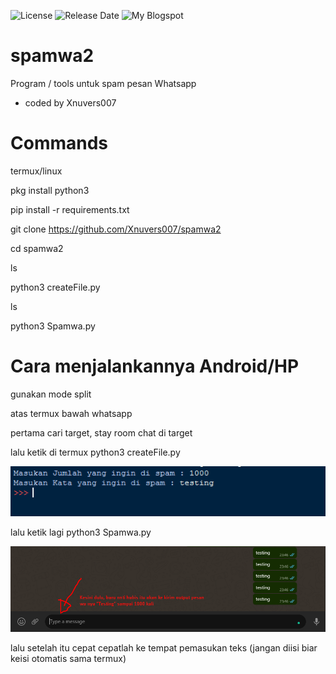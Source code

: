 ![License](https://img.shields.io/github/license/Xnuvers007/spamwa2?color=blue)
![Release Date](https://img.shields.io/github/release-date/xnuvers007/spamwa2)
![My Blogspot](https://img.shields.io/website?down_color=black&down_message=offline&up_color=blue&up_message=online&url=https%3A%2F%2Fmykingbee.blogspot.com)

# spamwa2
Program / tools untuk spam pesan Whatsapp
- coded by Xnuvers007

# Commands

termux/linux

pkg install python3

pip install -r requirements.txt

git clone https://github.com/Xnuvers007/spamwa2

cd spamwa2

ls

python3 createFile.py

ls

python3 Spamwa.py

# Cara menjalankannya Android/HP

gunakan mode split

atas termux bawah whatsapp

pertama cari target, stay room chat di target

lalu ketik di termux python3 createFile.py

![createFile.py](https://github.com/Xnuvers007/spamwa2/blob/main/Screenshot_1.png "createFile.py")

lalu ketik lagi python3 Spamwa.py

![Spamwa.py](https://github.com/Xnuvers007/spamwa2/blob/main/Screenshot_2.png "Spamwa.py")

lalu setelah itu cepat cepatlah ke tempat pemasukan teks (jangan diisi biar keisi otomatis sama termux)
